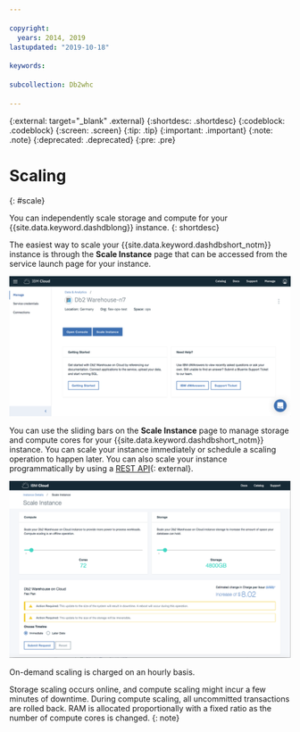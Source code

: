 ```yaml
---

copyright:
  years: 2014, 2019
lastupdated: "2019-10-18"

keywords:

subcollection: Db2whc

---
```


<!-- Attribute definitions --> 
{:external: target="_blank" .external}
{:shortdesc: .shortdesc}
{:codeblock: .codeblock}
{:screen: .screen}
{:tip: .tip}
{:important: .important}
{:note: .note}
{:deprecated: .deprecated}
{:pre: .pre}

# Scaling
{: #scale}

You can independently scale storage and compute for your {{site.data.keyword.dashdblong}} instance. 
{: shortdesc}

The easiest way to scale your {{site.data.keyword.dashdbshort_notm}} instance is through the **Scale Instance** page that can be accessed from the service launch page for your instance.

<!--Before provisioning your Flex Performance system, you make initial adjustments to meet your anticipated requirements for storage and compute cores, then submit your choices.

After your system is provisioned and whenever your requirements change, you can adjust your compute cores and storage requirements by launching the **Scale Instance** page from the service's **Manage** page and by using the slider bars.-->

![View of the web console compute cores page](images/launch.png)

You can use the sliding bars on the **Scale Instance** page to manage storage and compute cores for your {{site.data.keyword.dashdbshort_notm}} instance. You can scale your instance immediately or schedule a scaling operation to happen later. You can also scale your instance programmatically by using a [REST API](https://cloud.ibm.com/apidocs/db2-warehouse-on-cloud){: external}.

![View of the web console compute cores page](images/scaling_full.png)

On-demand scaling is charged on an hourly basis. 

Storage scaling occurs online, and compute scaling might incur a few minutes of downtime. During compute scaling, all uncommitted transactions are rolled back. RAM is allocated proportionally with a fixed ratio as the number of compute cores is changed.
{: note} 

<!--## Compute cores
{: #cores}

You can adjust your compute cores up or down. A compute cores change results in a short system downtime of up to 45 minutes. You can schedule the downtime to occur at a time that is more convenient or start the compute cores change immediately.

![View of the web console compute cores page](images/cores.png)

## Storage
{: #storage}

You can increase your storage. Storage changes do not incur any downtime.

![View of the web console storage page](images/storage.png)
-->

<!--## Memory
{: #ram}

RAM is allocated proportionally with a fixed ratio as the number of compute cores is changed.-->


